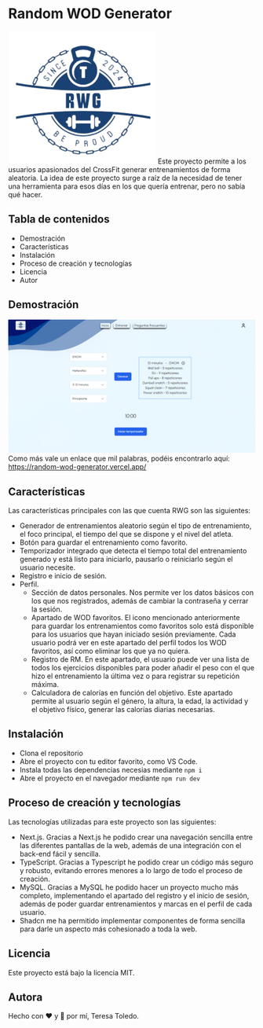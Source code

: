 
# Random WOD Generator
![Logo](public/logo.png) 
Este proyecto permite a los usuarios apasionados del CrossFit generar entrenamientos de forma aleatoria. La idea de este proyecto surge a raíz de la necesidad de tener una herramienta para esos días en los que quería entrenar, pero no sabía qué hacer.

## Tabla de contenidos
+ Demostración
+ Características
+ Instalación
+ Proceso de creación y tecnologías
+ Licencia
+ Autor

## Demostración
![Página principal de RWG](public/main.jpg)
Como más vale un enlace que mil palabras, podéis encontrarlo aquí: https://random-wod-generator.vercel.app/


## Características
Las características principales con las que cuenta RWG son las siguientes:
+ Generador de entrenamientos aleatorio según el tipo de entrenamiento, el foco principal, el tiempo del que se dispone y el nivel del atleta.
+ Botón para guardar el entrenamiento como favorito.
+ Temporizador integrado que detecta el tiempo total del entrenamiento generado y está listo para iniciarlo, pausarlo o reiniciarlo según el usuario necesite.
+ Registro e inicio de sesión.
+ Perfil.
    + Sección de datos personales. Nos permite ver los datos básicos con los que nos registrados, además de cambiar la contraseña y cerrar la sesión.
    + Apartado de WOD favoritos. El icono mencionado anteriormente para guardar los entrenamientos como favoritos solo está disponible para los usuarios que hayan iniciado sesión previamente. Cada usuario podrá ver en este apartado del perfil todos los WOD favoritos, así como eliminar los que ya no quiera.
    + Registro de RM. En este apartado, el usuario puede ver una lista de todos los ejercicios disponibles para poder añadir el peso con el que hizo el entrenamiento la última vez o para registrar su repetición máxima.
    + Calculadora de calorías en función del objetivo. Este apartado permite al usuario según el género, la altura, la edad, la actividad y el objetivo físico, generar las calorías diarias necesarias.

## Instalación
+  Clona el repositorio
+ Abre el proyecto con tu editor favorito, como VS Code.
+ Instala todas las dependencias necesias mediante ```npm i``` 
+ Abre el proyecto en el navegador mediante ```npm run dev``` 
## Proceso de creación y tecnologías
Las tecnologías utilizadas para este proyecto son las siguientes:
- Next.js. Gracias a Next.js he podido crear una navegación sencilla entre las diferentes pantallas de la web, además de una integración con el back-end fácil y sencilla.
- TypeScript. Gracias a Typescript he podido crear un código más seguro y robusto, evitando errores menores a lo largo de todo el proceso de creación.
- MySQL. Gracias a MySQL he podido hacer un proyecto mucho más completo, implementando el apartado del registro y el inicio de sesión, además de poder guardar entrenamientos y marcas en el perfil de cada usuario.
- Shadcn me ha permitido implementar componentes de forma sencilla para darle un aspecto más cohesionado a toda la web.
## Licencia
Este proyecto está bajo la licencia MIT.
## Autora
Hecho con ❤️ y 💪 por mí, Teresa Toledo.